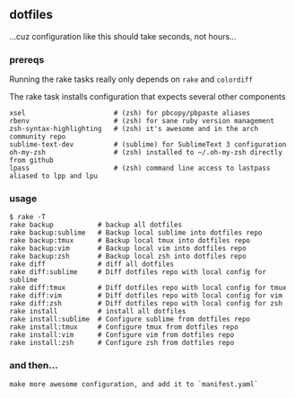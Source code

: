 dotfiles
--------

...cuz configuration like this should take seconds, not hours...

### prereqs

Running the rake tasks really only depends on `rake` and `colordiff`

The rake task installs configuration that expects several other components

    xsel                      # (zsh) for pbcopy/pbpaste aliases
    rbenv                     # (zsh) for sane ruby version management
    zsh-syntax-highlighting   # (zsh) it's awesome and in the arch community repo
    sublime-text-dev          # (sublime) for SublimeText 3 configuration
    oh-my-zsh                 # (zsh) installed to ~/.oh-my-zsh directly from github
    lpass                     # (zsh) command line access to lastpass aliased to lpp and lpu

### usage

    $ rake -T
    rake backup           # backup all dotfiles
    rake backup:sublime   # Backup local sublime into dotfiles repo
    rake backup:tmux      # Backup local tmux into dotfiles repo
    rake backup:vim       # Backup local vim into dotfiles repo
    rake backup:zsh       # Backup local zsh into dotfiles repo
    rake diff             # diff all dotfiles
    rake diff:sublime     # Diff dotfiles repo with local config for sublime
    rake diff:tmux        # Diff dotfiles repo with local config for tmux
    rake diff:vim         # Diff dotfiles repo with local config for vim
    rake diff:zsh         # Diff dotfiles repo with local config for zsh
    rake install          # install all dotfiles
    rake install:sublime  # Configure sublime from dotfiles repo
    rake install:tmux     # Configure tmux from dotfiles repo
    rake install:vim      # Configure vim from dotfiles repo
    rake install:zsh      # Configure zsh from dotfiles repo

### and then...

    make more awesome configuration, and add it to `manifest.yaml`
